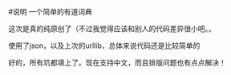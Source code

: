 #说明
一个简单的有道词典

这次是真的纯原创了（不过我觉得应该和别人的代码差异很小吧。。

使用了json，以及上次的urllib，总体来说代码还是比较简单的

好的，所有坑都填上了。现在支持中文，而且排版问题也有点点解决！

